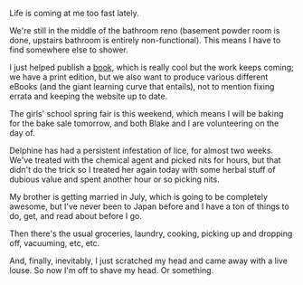 <!--
.. title: Stop The World, I Want To Get Off
.. date: 2011-05-26 22:50:25
.. author: Amy Brown
-->

Life is coming at me too fast lately. 

We're still in the middle of the
bathroom reno (basement powder room is done, upstairs bathroom is 
entirely non-functional).  This means I have to find somewhere else to 
shower.

I just helped publish a <a href="http://www.aosabook.org/">book</a>, which is
really cool but the work keeps coming; we have a print edition, but we also
want to produce various different eBooks (and the giant learning curve that
entails), not to mention fixing errata and keeping the website up to date.

The girls' school spring fair is this weekend, which means I will be
baking for the bake sale tomorrow, and both Blake and I are volunteering
on the day of.

Delphine has had a persistent infestation of lice, for almost two weeks.  We've
treated with the chemical agent and picked nits for hours, but that didn't do
the trick so I treated her again today with some herbal stuff of dubious value
and spent another hour or so picking nits.

My brother is getting married in July, which is going to be completely
awesome, but I've never been to Japan before and I have a ton of things
to do, get, and read about before I go.

Then there's the usual groceries, laundry, cooking, picking up and
dropping off, vacuuming, etc, etc.

And, finally, inevitably, I just scratched my head and came away with a live
louse.  So now I'm off to shave my head. Or something.

